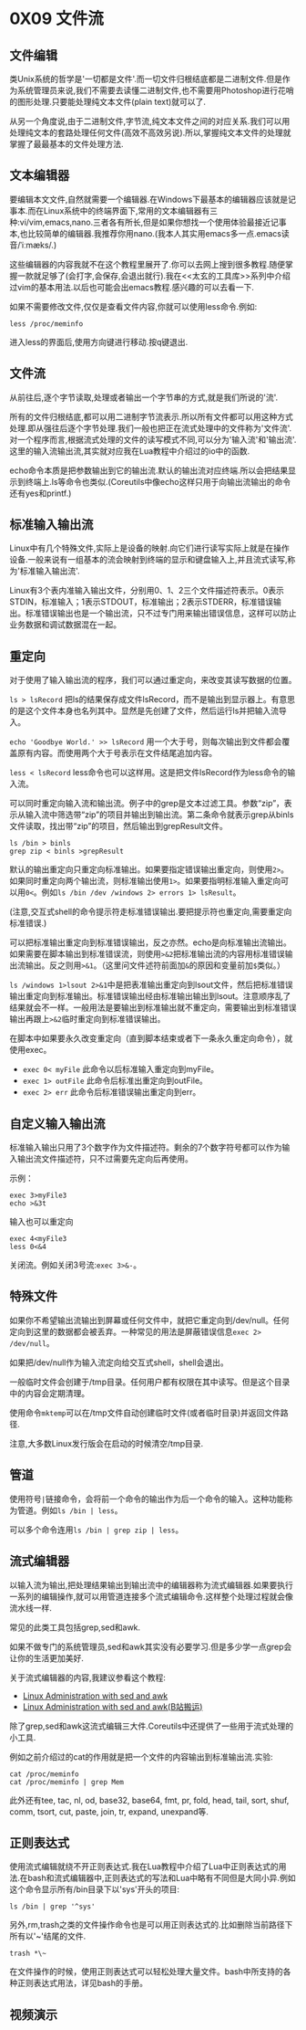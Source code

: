 # 0X09 文件流

## 文件编辑

类Unix系统的哲学是'一切都是文件'.而一切文件归根结底都是二进制文件.但是作为系统管理员来说,我们不需要去读懂二进制文件,也不需要用Photoshop进行花哨的图形处理.只要能处理纯文本文件(plain text)就可以了.

从另一个角度说,由于二进制文件,字节流,纯文本文件之间的对应关系.我们可以用处理纯文本的套路处理任何文件(高效不高效另说).所以,掌握纯文本文件的处理就掌握了最最基本的文件处理方法.

## 文本编辑器

要编辑本文文件,自然就需要一个编辑器.在Windows下最基本的编辑器应该就是记事本.而在Linux系统中的终端界面下,常用的文本编辑器有三种:vi/vim,emacs,nano.三者各有所长,但是如果你想找一个使用体验最接近记事本,也比较简单的编辑器.我推荐你用nano.(我本人其实用emacs多一点.emacs读音/ˈiːmæks/.)

这些编辑器的内容我就不在这个教程里展开了.你可以去网上搜到很多教程.随便掌握一款就足够了(会打字,会保存,会退出就行).我在<<太玄的工具库>>系列中介绍过vim的基本用法.以后也可能会出emacs教程.感兴趣的可以去看一下.

如果不需要修改文件,仅仅是查看文件内容,你就可以使用less命令.例如:

```shell
less /proc/meminfo
```

进入less的界面后,使用方向键进行移动.按q键退出.

## 文件流

从前往后,逐个字节读取,处理或者输出一个字节串的方式,就是我们所说的'流'.

所有的文件归根结底,都可以用二进制字节流表示.所以所有文件都可以用这种方式处理.即从强往后逐个字节处理.我们一般也把正在流式处理中的文件称为'文件流'.对一个程序而言,根据流式处理的文件的读写模式不同,可以分为'输入流'和'输出流'.这里的输入流输出流,其实就对应我在Lua教程中介绍过的io中的函数.

echo命令本质是把参数输出到它的输出流.默认的输出流对应终端.所以会把结果显示到终端上.ls等命令也类似.(Coreutils中像echo这样只用于向输出流输出的命令还有yes和printf.)

## 标准输入输出流

Linux中有几个特殊文件,实际上是设备的映射.向它们进行读写实际上就是在操作设备.一般来说有一组基本的流会映射到终端的显示和键盘输入上,并且流式读写,称为'标准输入输出流'.

Linux有3个表内准输入输出文件，分别用0、1、2三个文件描述符表示。0表示STDIN，标准输入；1表示STDOUT，标准输出；2表示STDERR，标准错误输出。标准错误输出也是一个输出流，只不过专门用来输出错误信息，这样可以防止业务数据和调试数据混在一起。

## 重定向

对于使用了输入输出流的程序，我们可以通过重定向，来改变其读写数据的位置。

`ls > lsRecord` 把ls的结果保存成文件lsRecord，而不是输出到显示器上。有意思的是这个文件本身也名列其中。显然是先创建了文件，然后运行ls并把输入流导入。

`echo 'Goodbye World.' >> lsRecord` 用一个大于号，则每次输出到文件都会覆盖原有内容。而使用两个大于号表示在文件结尾追加内容。

`less < lsRecord` less命令也可以这样用。这是把文件lsRecord作为less命令的输入流。

可以同时重定向输入流和输出流。例子中的grep是文本过滤工具。参数“zip”，表示从输入流中筛选带“zip”的项目并输出到输出流。第二条命令就表示grep从binls文件读取，找出带“zip”的项目，然后输出到grepResult文件。

```shell
ls /bin > binls
grep zip < binls >grepResult
```

默认的输出重定向只重定向标准输出。如果要指定错误输出重定向，则使用`2>`。如果同时重定向两个输出流，则标准输出使用`1>`。如果要指明标准输入重定向可以用`0<`。例如`ls /bin /dev /windows 2> errors 1> lsResult`。

(注意,交互式shell的命令提示符走标准错误输出.要把提示符也重定向,需要重定向标准错误.)

可以把标准输出重定向到标准错误输出，反之亦然。echo是向标准输出流输出。如果需要在脚本输出到标准错误流，则使用`>&2`把标准输出流的内容用标准错误输出流输出。反之则用`>&1`。（这里问文件述符前面加`&`的原因和变量前加`$`类似。）

`ls /windows 1>lsout 2>&1`中是把表准输出重定向到lsout文件，然后把标准错误输出重定向到标准输出。标准错误输出经由标准输出输出到lsout。注意顺序乱了结果就会不一样。一般用法是要输出到标准输出就不重定向，需要输出到标准错误输出再跟上`>&2`临时重定向到标准错误输出。

在脚本中如果要永久改变重定向（直到脚本结束或者下一条永久重定向命令），就使用exec。

* `exec 0< myFile` 此命令以后标准输入重定向到myFile。
* `exec 1> outFile` 此命令后标准出重定向到outFile。
* `exec 2> err` 此命令后标准错误输出重定向到err。

## 自定义输入输出流

标准输入输出只用了3个数字作为文件描述符。剩余的7个数字符号都可以作为输入输出流文件描述符，只不过需要先定向后再使用。

示例：

```shell
exec 3>myFile3
echo >&3t
```

输入也可以重定向

```shell
exec 4<myFile3
less 0<&4
```

关闭流。例如关闭3号流:`exec 3>&-`。

## 特殊文件

如果你不希望输出流输出到屏幕或任何文件中，就把它重定向到/dev/null。任何定向到这里的数据都会被丢弃。一种常见的用法是屏蔽错误信息`exec 2> /dev/null`。

如果把/dev/null作为输入流定向给交互式shell，shell会退出。

一般临时文件会创建于/tmp目录。任何用户都有权限在其中读写。但是这个目录中的内容会定期清理。

使用命令`mktemp`可以在/tmp文件自动创建临时文件(或者临时目录)并返回文件路径.

注意,大多数Linux发行版会在启动的时候清空/tmp目录.

## 管道

使用符号`|`链接命令，会将前一个命令的输出作为后一个命令的输入。这种功能称为管道。例如`ls /bin | less`。

可以多个命令连用`ls /bin | grep zip | less`。

## 流式编辑器

以输入流为输出,把处理结果输出到输出流中的编辑器称为流式编辑器.如果要执行一系列的编辑操作,就可以用管道连接多个流式编辑命令.这样整个处理过程就会像流水线一样.

常见的此类工具包括grep,sed和awk.

如果不做专门的系统管理员,sed和awk其实没有必要学习.但是多少学一点grep会让你的生活更加美好.

关于流式编辑器的内容,我建议参看这个教程:

* [Linux Administration with sed and awk](https://www.pluralsight.com/courses/linux-administration-sed-awk)
* [Linux Administration with sed and awk(B站搬运)](https://www.bilibili.com/video/av9273402/)

除了grep,sed和awk这流式编辑三大件.Coreutils中还提供了一些用于流式处理的小工具.

例如之前介绍过的cat的作用就是把一个文件的内容输出到标准输出流.实验:

```shell
cat /proc/meminfo
cat /proc/meminfo | grep Mem
```

此外还有tee, tac, nl, od, base32, base64, fmt, pr, fold, head, tail, sort, shuf, comm, tsort, cut, paste, join, tr, expand, unexpand等.

## 正则表达式

使用流式编辑就绕不开正则表达式.我在Lua教程中介绍了Lua中正则表达式的用法.在bash和流式编辑器中,正则表达式的写法和Lua中略有不同但是大同小异.例如这个命令显示所有/bin目录下以'sys'开头的项目:

```shell
ls /bin | grep '^sys'
```

另外,rm,trash之类的文件操作命令也是可以用正则表达式的.比如删除当前路径下所有以'~'结尾的文件.

```shell
trash *\~
```

在文件操作的时候，使用正则表达式可以轻松处理大量文件。bash中所支持的各种正则表达式用法，详见bash的手册。

## 视频演示
